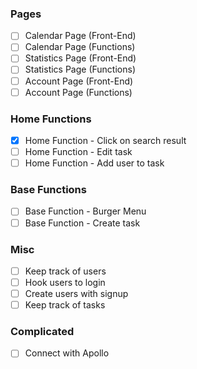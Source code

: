 ### Pages
- [ ] Calendar Page (Front-End)
- [ ] Calendar Page (Functions)
- [ ] Statistics Page (Front-End)
- [ ] Statistics Page (Functions)
- [ ] Account Page (Front-End)
- [ ] Account Page (Functions)
### Home Functions
- [x] Home Function - Click on search result
- [ ] Home Function - Edit task
- [ ] Home Function - Add user to task
### Base Functions
- [ ] Base Function - Burger Menu
- [ ] Base Function - Create task
### Misc
- [ ] Keep track of users
- [ ] Hook users to login
- [ ] Create users with signup
- [ ] Keep track of tasks
### Complicated
- [ ] Connect with Apollo